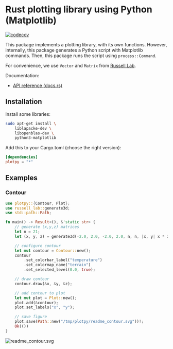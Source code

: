 # Rust plotting library using Python (Matplotlib)

[![codecov](https://codecov.io/gh/cpmech/plotpy/branch/main/graph/badge.svg?token=SUBRKUN63U)](https://codecov.io/gh/cpmech/plotpy)

This package implements a plotting library, with its own functions. However, internally, this package generates a Python script with Matplotlib commands. Then, this package runs the script using `process::Command`.

For convenience, we use `Vector` and `Matrix` from [Russell Lab](https://github.com/cpmech/russell).

Documentation:

- [API reference (docs.rs)](https://docs.rs/plotpy)

## Installation

Install some libraries:

```bash
sudo apt-get install \
    liblapacke-dev \
    libopenblas-dev \
    python3-matplotlib
```

Add this to your Cargo.toml (choose the right version):

```toml
[dependencies]
plotpy = "*"
```

## Examples

### Contour

```rust
use plotpy::{Contour, Plot};
use russell_lab::generate3d;
use std::path::Path;

fn main() -> Result<(), &'static str> {
    // generate (x,y,z) matrices
    let n = 21;
    let (x, y, z) = generate3d(-2.0, 2.0, -2.0, 2.0, n, n, |x, y| x * x - y * y);

    // configure contour
    let mut contour = Contour::new();
    contour
        .set_colorbar_label("temperature")
        .set_colormap_name("terrain")
        .set_selected_level(0.0, true);

    // draw contour
    contour.draw(&x, &y, &z);

    // add contour to plot
    let mut plot = Plot::new();
    plot.add(&contour);
    plot.set_labels("x", "y");

    // save figure
    plot.save(Path::new("/tmp/plotpy/readme_contour.svg"))?;
    Ok(())
}
```

![readme_contour.svg](https://raw.githubusercontent.com/cpmech/plotpy/main/figures/readme_contour.svg)
